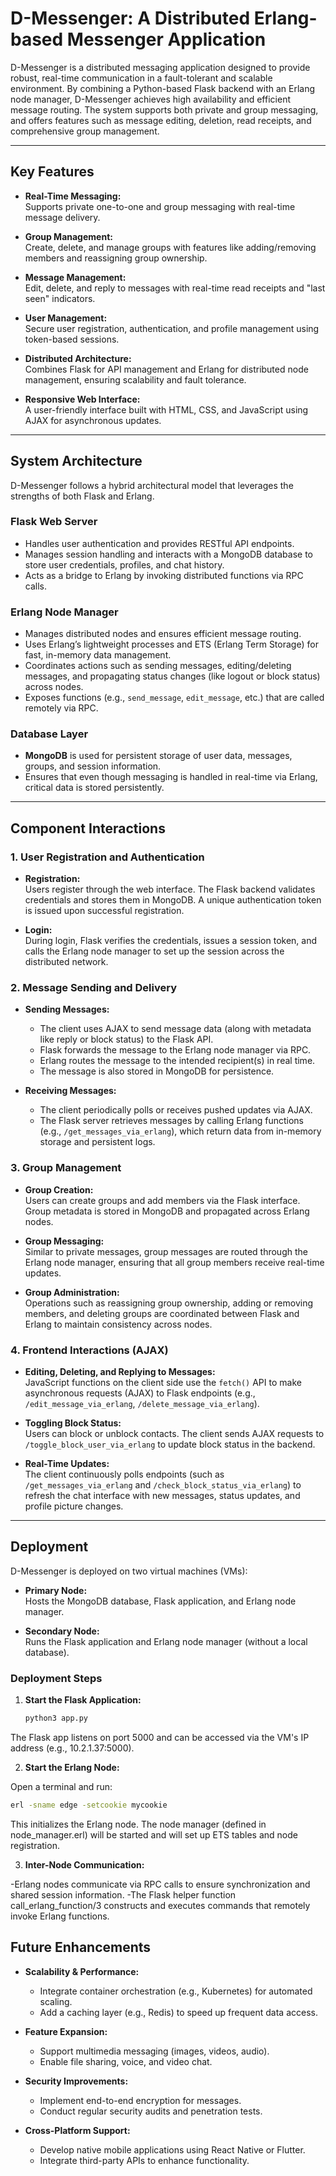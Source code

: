 # D-Messenger: A Distributed Erlang-based Messenger Application

D-Messenger is a distributed messaging application designed to provide robust, real-time communication in a fault-tolerant and scalable environment. By combining a Python-based Flask backend with an Erlang node manager, D-Messenger achieves high availability and efficient message routing. The system supports both private and group messaging, and offers features such as message editing, deletion, read receipts, and comprehensive group management.

---

## Key Features

- **Real-Time Messaging:**  
  Supports private one-to-one and group messaging with real-time message delivery.

- **Group Management:**  
  Create, delete, and manage groups with features like adding/removing members and reassigning group ownership.

- **Message Management:**  
  Edit, delete, and reply to messages with real-time read receipts and "last seen" indicators.

- **User Management:**  
  Secure user registration, authentication, and profile management using token-based sessions.

- **Distributed Architecture:**  
  Combines Flask for API management and Erlang for distributed node management, ensuring scalability and fault tolerance.

- **Responsive Web Interface:**  
  A user-friendly interface built with HTML, CSS, and JavaScript using AJAX for asynchronous updates.

---

## System Architecture

D-Messenger follows a hybrid architectural model that leverages the strengths of both Flask and Erlang.

### Flask Web Server

- Handles user authentication and provides RESTful API endpoints.
- Manages session handling and interacts with a MongoDB database to store user credentials, profiles, and chat history.
- Acts as a bridge to Erlang by invoking distributed functions via RPC calls.

### Erlang Node Manager

- Manages distributed nodes and ensures efficient message routing.
- Uses Erlang’s lightweight processes and ETS (Erlang Term Storage) for fast, in-memory data management.
- Coordinates actions such as sending messages, editing/deleting messages, and propagating status changes (like logout or block status) across nodes.
- Exposes functions (e.g., `send_message`, `edit_message`, etc.) that are called remotely via RPC.

### Database Layer

- **MongoDB** is used for persistent storage of user data, messages, groups, and session information.
- Ensures that even though messaging is handled in real-time via Erlang, critical data is stored persistently.

---

## Component Interactions

### 1. User Registration and Authentication

- **Registration:**  
  Users register through the web interface. The Flask backend validates credentials and stores them in MongoDB. A unique authentication token is issued upon successful registration.

- **Login:**  
  During login, Flask verifies the credentials, issues a session token, and calls the Erlang node manager to set up the session across the distributed network.

### 2. Message Sending and Delivery

- **Sending Messages:**  
  - The client uses AJAX to send message data (along with metadata like reply or block status) to the Flask API.
  - Flask forwards the message to the Erlang node manager via RPC.
  - Erlang routes the message to the intended recipient(s) in real time.
  - The message is also stored in MongoDB for persistence.

- **Receiving Messages:**  
  - The client periodically polls or receives pushed updates via AJAX.
  - The Flask server retrieves messages by calling Erlang functions (e.g., `/get_messages_via_erlang`), which return data from in-memory storage and persistent logs.

### 3. Group Management

- **Group Creation:**  
  Users can create groups and add members via the Flask interface. Group metadata is stored in MongoDB and propagated across Erlang nodes.
  
- **Group Messaging:**  
  Similar to private messages, group messages are routed through the Erlang node manager, ensuring that all group members receive real-time updates.

- **Group Administration:**  
  Operations such as reassigning group ownership, adding or removing members, and deleting groups are coordinated between Flask and Erlang to maintain consistency across nodes.

### 4. Frontend Interactions (AJAX)

- **Editing, Deleting, and Replying to Messages:**  
  JavaScript functions on the client side use the `fetch()` API to make asynchronous requests (AJAX) to Flask endpoints (e.g., `/edit_message_via_erlang`, `/delete_message_via_erlang`).
  
- **Toggling Block Status:**  
  Users can block or unblock contacts. The client sends AJAX requests to `/toggle_block_user_via_erlang` to update block status in the backend.

- **Real-Time Updates:**  
  The client continuously polls endpoints (such as `/get_messages_via_erlang` and `/check_block_status_via_erlang`) to refresh the chat interface with new messages, status updates, and profile picture changes.

---

## Deployment

D-Messenger is deployed on two virtual machines (VMs):

- **Primary Node:**  
  Hosts the MongoDB database, Flask application, and Erlang node manager.

- **Secondary Node:**  
  Runs the Flask application and Erlang node manager (without a local database).

### Deployment Steps

1. **Start the Flask Application:**

   ```bash
   python3 app.py
   ```
The Flask app listens on port 5000 and can be accessed via the VM's IP address (e.g., 10.2.1.37:5000).

2. **Start the Erlang Node:**

Open a terminal and run:

  ```bash
  erl -sname edge -setcookie mycookie
```

This initializes the Erlang node. The node manager (defined in node_manager.erl) will be started and will set up ETS tables and node registration.

3. **Inter-Node Communication:**

-Erlang nodes communicate via RPC calls to ensure synchronization and shared session information.
-The Flask helper function call_erlang_function/3 constructs and executes commands that remotely invoke Erlang functions.

## Future Enhancements

- **Scalability & Performance:**
  - Integrate container orchestration (e.g., Kubernetes) for automated scaling.
  - Add a caching layer (e.g., Redis) to speed up frequent data access.

- **Feature Expansion:**
  - Support multimedia messaging (images, videos, audio).
  - Enable file sharing, voice, and video chat.

- **Security Improvements:**
  - Implement end-to-end encryption for messages.
  - Conduct regular security audits and penetration tests.

- **Cross-Platform Support:**
  - Develop native mobile applications using React Native or Flutter.
  - Integrate third-party APIs to enhance functionality.

